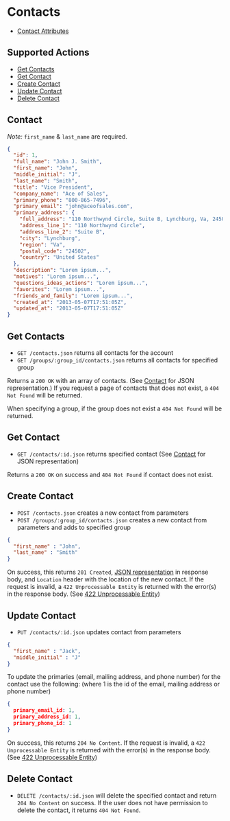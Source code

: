 # Contacts

* [Contact Attributes](#contact)

## Supported Actions

* [Get Contacts](#get-contacts)
* [Get Contact](#get-contact)
* [Create Contact](#create-contact)
* [Update Contact](#update-contact)
* [Delete Contact](#delete-contact)

## Contact

*Note:* ```first_name``` & ```last_name``` are required.

```json
{
  "id": 1,
  "full_name": "John J. Smith",
  "first_name": "John",
  "middle_initial": "J",
  "last_name": "Smith",
  "title": "Vice President",
  "company_name": "Ace of Sales",
  "primary_phone": "800-865-7496",
  "primary_email": "john@aceofsales.com",
  "primary_address": {
    "full_address": "110 Northwynd Circle, Suite B, Lynchburg, Va, 24502, United States",
    "address_line_1": "110 Northwynd Circle",
    "address_line_2": "Suite B",
    "city": "Lynchburg",
    "region": "Va",
    "postal_code": "24502",
    "country": "United States"
  },
  "description": "Lorem ipsum...",
  "motives": "Lorem ipsum...",
  "questions_ideas_actions": "Lorem ipsum...",
  "favorites": "Lorem ipsum...",
  "friends_and_family": "Lorem ipsum...",
  "created_at": "2013-05-07T17:51:05Z",
  "updated_at": "2013-05-07T17:51:05Z"
}
```

## Get Contacts

* ```GET /contacts.json``` returns all contacts for the account
* ```GET /groups/:group_id/contacts.json``` returns all contacts for specified group

Returns a ```200 OK``` with an array of contacts. (See [Contact](#contact) for JSON representation.) If you request a page of contacts that does not exist, a ```404 Not Found``` will be returned.

When specifying a group, if the group does not exist a ```404 Not Found``` will be returned.

## Get Contact

* ```GET /contacts/:id.json``` returns specified contact (See [Contact](#contact) for JSON representation)

Returns a ```200 OK``` on success and ```404 Not Found``` if contact does not exist.

## Create Contact

* ```POST /contacts.json``` creates a new contact from parameters
* ```POST /groups/:group_id/contacts.json``` creates a new contact from parameters and adds to specified group

```json
{
  "first_name" : "John",
  "last_name" : "Smith"
}
```

On success, this returns ```201 Created```, [JSON representation](#contact) in response body, and ```Location``` header with the location of the new contact. If the request is invalid, a ```422 Unprocessable Entity``` is returned with the error(s) in the response body. (See [422 Unprocessable Entity](https://github.com/aceofsales/api-docs/blob/master/422.md))

## Update Contact

* ```PUT /contacts/:id.json``` updates contact from parameters

```json
{
  "first_name" : "Jack",
  "middle_initial" : "J"
}
```

To update the primaries (email, mailing address, and phone number) for the contact use the following: (where 1 is the id of the email, mailing address or phone number)

```json
{
  primary_email_id: 1,
  primary_address_id: 1,
  primary_phone_id: 1
}
```

On success, this returns ```204 No Content```. If the request is invalid, a ```422 Unprocessable Entity``` is returned with the error(s) in the response body. (See [422 Unprocessable Entity](https://github.com/aceofsales/api-docs/blob/master/422.md))

## Delete Contact

* ```DELETE /contacts/:id.json``` will delete the specified contact and return ```204 No Content``` on success. If the user does not have permission to delete the contact, it returns ```404 Not Found```.
